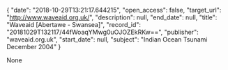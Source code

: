 {
  "date": "2018-10-29T13:21:17.644215", 
  "open_access": false, 
  "target_url": "http://www.waveaid.org.uk/", 
  "description": null, 
  "end_date": null, 
  "title": "Waveaid  [Abertawe - Swansea]", 
  "record_id": "20181029T132117/44fWoaqYMwg0uOJOZEkRKw==", 
  "publisher": "waveaid.org.uk", 
  "start_date": null, 
  "subject": "Indian Ocean Tsunami December 2004"
}

None